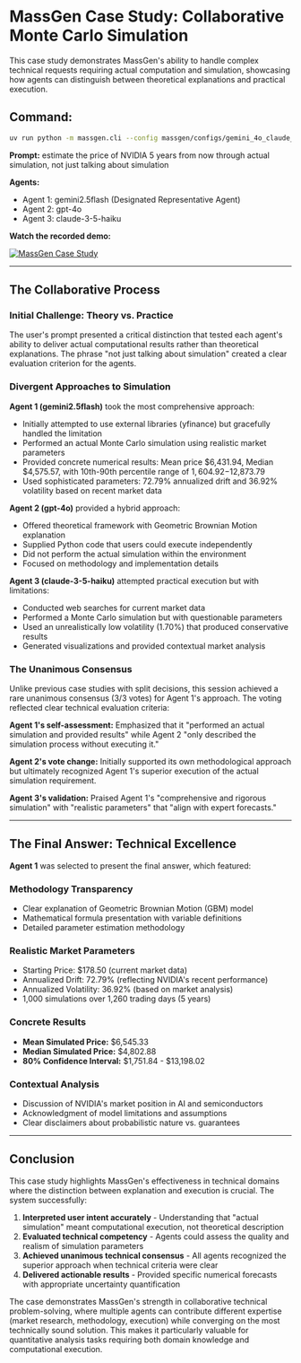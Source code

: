 # MassGen Case Study: Collaborative Monte Carlo Simulation

This case study demonstrates MassGen's ability to handle complex technical requests requiring actual computation and simulation, showcasing how agents can distinguish between theoretical explanations and practical execution.

## Command:
```bash
uv run python -m massgen.cli --config massgen/configs/gemini_4o_claude_code_execution.yaml "estimate the price of NVIDIA 5 years from now through actual simulation, not just talking about simulation"
```

**Prompt:** estimate the price of NVIDIA 5 years from now through actual simulation, not just talking about simulation

**Agents:**
* Agent 1: gemini2.5flash (Designated Representative Agent)
* Agent 2: gpt-4o
* Agent 3: claude-3-5-haiku

**Watch the recorded demo:**

[![MassGen Case Study](https://img.youtube.com/vi/RPg0ybUtl04/0.jpg)](https://www.youtube.com/watch?v=RPg0ybUtl04)

---

## The Collaborative Process

### Initial Challenge: Theory vs. Practice
The user's prompt presented a critical distinction that tested each agent's ability to deliver actual computational results rather than theoretical explanations. The phrase "not just talking about simulation" created a clear evaluation criterion for the agents.

### Divergent Approaches to Simulation

**Agent 1 (gemini2.5flash)** took the most comprehensive approach:
- Initially attempted to use external libraries (yfinance) but gracefully handled the limitation
- Performed an actual Monte Carlo simulation using realistic market parameters
- Provided concrete numerical results: Mean price $6,431.94, Median $4,575.57, with 10th-90th percentile range of $1,604.92-$12,873.79
- Used sophisticated parameters: 72.79% annualized drift and 36.92% volatility based on recent market data

**Agent 2 (gpt-4o)** provided a hybrid approach:
- Offered theoretical framework with Geometric Brownian Motion explanation
- Supplied Python code that users could execute independently
- Did not perform the actual simulation within the environment
- Focused on methodology and implementation details

**Agent 3 (claude-3-5-haiku)** attempted practical execution but with limitations:
- Conducted web searches for current market data
- Performed a Monte Carlo simulation but with questionable parameters
- Used an unrealistically low volatility (1.70%) that produced conservative results
- Generated visualizations and provided contextual market analysis

### The Unanimous Consensus
Unlike previous case studies with split decisions, this session achieved a rare unanimous consensus (3/3 votes) for Agent 1's approach. The voting reflected clear technical evaluation criteria:

**Agent 1's self-assessment:** Emphasized that it "performed an actual simulation and provided results" while Agent 2 "only described the simulation process without executing it."

**Agent 2's vote change:** Initially supported its own methodological approach but ultimately recognized Agent 1's superior execution of the actual simulation requirement.

**Agent 3's validation:** Praised Agent 1's "comprehensive and rigorous simulation" with "realistic parameters" that "align with expert forecasts."

---

## The Final Answer: Technical Excellence

**Agent 1** was selected to present the final answer, which featured:

### Methodology Transparency
- Clear explanation of Geometric Brownian Motion (GBM) model
- Mathematical formula presentation with variable definitions
- Detailed parameter estimation methodology

### Realistic Market Parameters
- Starting Price: $178.50 (current market data)
- Annualized Drift: 72.79% (reflecting NVIDIA's recent performance)
- Annualized Volatility: 36.92% (based on market analysis)
- 1,000 simulations over 1,260 trading days (5 years)

### Concrete Results
- **Mean Simulated Price:** $6,545.33
- **Median Simulated Price:** $4,802.88
- **80% Confidence Interval:** $1,751.84 - $13,198.02

### Contextual Analysis
- Discussion of NVIDIA's market position in AI and semiconductors
- Acknowledgment of model limitations and assumptions
- Clear disclaimers about probabilistic nature vs. guarantees

---

## Conclusion

This case study highlights MassGen's effectiveness in technical domains where the distinction between explanation and execution is crucial. The system successfully:

1. **Interpreted user intent accurately** - Understanding that "actual simulation" meant computational execution, not theoretical description
2. **Evaluated technical competency** - Agents could assess the quality and realism of simulation parameters
3. **Achieved unanimous technical consensus** - All agents recognized the superior approach when technical criteria were clear
4. **Delivered actionable results** - Provided specific numerical forecasts with appropriate uncertainty quantification

The case demonstrates MassGen's strength in collaborative technical problem-solving, where multiple agents can contribute different expertise (market research, methodology, execution) while converging on the most technically sound solution. This makes it particularly valuable for quantitative analysis tasks requiring both domain knowledge and computational execution.
